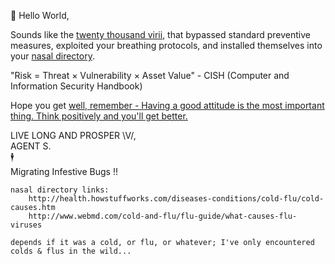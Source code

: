 🖖 Hello World,

Sounds like the [twenty thousand virii](http://xkcd.com/1161/), that bypassed standard preventive measures, exploited your breathing protocols, and installed themselves into your [nasal directory]().

"Risk = Threat × Vulnerability × Asset Value" - CISH (Computer and Information Security Handbook)

Hope you get [well, remember - Having a good attitude is the most important thing. Think positively and you'll get better.](http://xkcd.com/828/)

LIVE LONG AND PROSPER \V/,
<br>AGENT S.
<br>🕴
<br>Migrating Infestive Bugs !!

 	nasal directory links:
		http://health.howstuffworks.com/diseases-conditions/cold-flu/cold-causes.htm
		http://www.webmd.com/cold-and-flu/flu-guide/what-causes-flu-viruses

	depends if it was a cold, or flu, or whatever; I've only encountered colds & flus in the wild...
